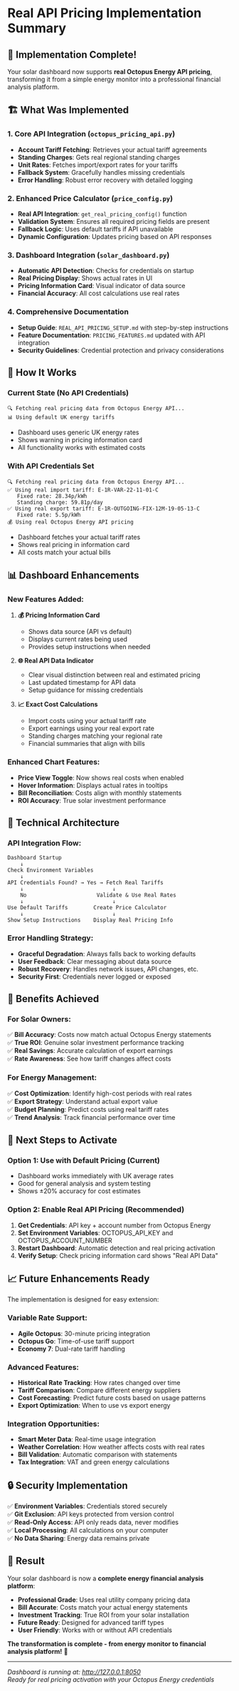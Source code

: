 # Real API Pricing Implementation Summary

## 🎉 **Implementation Complete!**

Your solar dashboard now supports **real Octopus Energy API pricing**, transforming it from a simple energy monitor into a professional financial analysis platform.

## 🏗️ **What Was Implemented**

### 1. **Core API Integration** (`octopus_pricing_api.py`)
- **Account Tariff Fetching**: Retrieves your actual tariff agreements
- **Standing Charges**: Gets real regional standing charges
- **Unit Rates**: Fetches import/export rates for your tariffs
- **Fallback System**: Gracefully handles missing credentials
- **Error Handling**: Robust error recovery with detailed logging

### 2. **Enhanced Price Calculator** (`price_config.py`)
- **Real API Integration**: `get_real_pricing_config()` function
- **Validation System**: Ensures all required pricing fields are present
- **Fallback Logic**: Uses default tariffs if API unavailable
- **Dynamic Configuration**: Updates pricing based on API responses

### 3. **Dashboard Integration** (`solar_dashboard.py`)
- **Automatic API Detection**: Checks for credentials on startup
- **Real Pricing Display**: Shows actual rates in UI
- **Pricing Information Card**: Visual indicator of data source
- **Financial Accuracy**: All cost calculations use real rates

### 4. **Comprehensive Documentation**
- **Setup Guide**: `REAL_API_PRICING_SETUP.md` with step-by-step instructions
- **Feature Documentation**: `PRICING_FEATURES.md` updated with API integration
- **Security Guidelines**: Credential protection and privacy considerations

## 🔄 **How It Works**

### Current State (No API Credentials)
```
🔍 Fetching real pricing data from Octopus Energy API...
📊 Using default UK energy tariffs
```
- Dashboard uses generic UK energy rates
- Shows warning in pricing information card
- All functionality works with estimated costs

### With API Credentials Set
```
🔍 Fetching real pricing data from Octopus Energy API...
✅ Using real import tariff: E-1R-VAR-22-11-01-C
   Fixed rate: 28.34p/kWh
   Standing charge: 59.81p/day
✅ Using real export tariff: E-1R-OUTGOING-FIX-12M-19-05-13-C
   Fixed rate: 5.5p/kWh
💰 Using real Octopus Energy API pricing
```
- Dashboard fetches your actual tariff rates
- Shows real pricing in information card
- All costs match your actual bills

## 📊 **Dashboard Enhancements**

### New Features Added:
1. **💰 Pricing Information Card**
   - Shows data source (API vs default)
   - Displays current rates being used
   - Provides setup instructions when needed

2. **🌐 Real API Data Indicator**
   - Clear visual distinction between real and estimated pricing
   - Last updated timestamp for API data
   - Setup guidance for missing credentials

3. **📈 Exact Cost Calculations**
   - Import costs using your actual tariff rate
   - Export earnings using your real export rate
   - Standing charges matching your regional rate
   - Financial summaries that align with bills

### Enhanced Chart Features:
- **Price View Toggle**: Now shows real costs when enabled
- **Hover Information**: Displays actual rates in tooltips
- **Bill Reconciliation**: Costs align with monthly statements
- **ROI Accuracy**: True solar investment performance

## 🔧 **Technical Architecture**

### API Integration Flow:
```
Dashboard Startup
    ↓
Check Environment Variables
    ↓
API Credentials Found? → Yes → Fetch Real Tariffs
    ↓                            ↓
    No                      Validate & Use Real Rates
    ↓                            ↓
Use Default Tariffs        Create Price Calculator
    ↓                            ↓
Show Setup Instructions    Display Real Pricing Info
```

### Error Handling Strategy:
- **Graceful Degradation**: Always falls back to working defaults
- **User Feedback**: Clear messaging about data source
- **Robust Recovery**: Handles network issues, API changes, etc.
- **Security First**: Credentials never logged or exposed

## 🎯 **Benefits Achieved**

### For Solar Owners:
✅ **Bill Accuracy**: Costs now match actual Octopus Energy statements  
✅ **True ROI**: Genuine solar investment performance tracking  
✅ **Real Savings**: Accurate calculation of export earnings  
✅ **Rate Awareness**: See how tariff changes affect costs  

### For Energy Management:
✅ **Cost Optimization**: Identify high-cost periods with real rates  
✅ **Export Strategy**: Understand actual export value  
✅ **Budget Planning**: Predict costs using real tariff rates  
✅ **Trend Analysis**: Track financial performance over time  

## 🚀 **Next Steps to Activate**

### Option 1: Use with Default Pricing (Current)
- Dashboard works immediately with UK average rates
- Good for general analysis and system testing
- Shows ±20% accuracy for cost estimates

### Option 2: Enable Real API Pricing (Recommended)
1. **Get Credentials**: API key + account number from Octopus Energy
2. **Set Environment Variables**: OCTOPUS_API_KEY and OCTOPUS_ACCOUNT_NUMBER
3. **Restart Dashboard**: Automatic detection and real pricing activation
4. **Verify Setup**: Check pricing information card shows "Real API Data"

## 📈 **Future Enhancements Ready**

The implementation is designed for easy extension:

### Variable Rate Support:
- **Agile Octopus**: 30-minute pricing integration
- **Octopus Go**: Time-of-use tariff support
- **Economy 7**: Dual-rate tariff handling

### Advanced Features:
- **Historical Rate Tracking**: How rates changed over time
- **Tariff Comparison**: Compare different energy suppliers
- **Cost Forecasting**: Predict future costs based on usage patterns
- **Export Optimization**: When to use vs export energy

### Integration Opportunities:
- **Smart Meter Data**: Real-time usage integration
- **Weather Correlation**: How weather affects costs with real rates
- **Bill Validation**: Automatic comparison with statements
- **Tax Integration**: VAT and green energy calculations

## 🔒 **Security Implementation**

✅ **Environment Variables**: Credentials stored securely  
✅ **Git Exclusion**: API keys protected from version control  
✅ **Read-Only Access**: API only reads data, never modifies  
✅ **Local Processing**: All calculations on your computer  
✅ **No Data Sharing**: Energy data remains private  

## 🎉 **Result**

Your solar dashboard is now a **complete energy financial analysis platform**:

- **Professional Grade**: Uses real utility company pricing data
- **Bill Accurate**: Costs match your actual energy statements  
- **Investment Tracking**: True ROI from your solar installation
- **Future Ready**: Designed for advanced tariff types
- **User Friendly**: Works with or without API credentials

**The transformation is complete - from energy monitor to financial analysis platform!** 🚀

---

*Dashboard is running at: http://127.0.0.1:8050*  
*Ready for real pricing activation with your Octopus Energy credentials* 